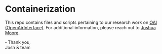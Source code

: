 # Containerization


This repo contains files and scripts pertaining to our research work on <a href ="https://openairinterface.org/"> OAI (OpenAirInterface)</a>. For additional information, please reach out to <a href="https://github.com/joshuamoorexyz">Joshua Moore</a>.

&#8208; Thank you, </br>
Josh & team
